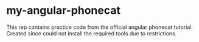 my-angular-phonecat
===================

This rep contains practice code from the official angular phonecat tutorial.
Created since could not install the required tools due to restrictions.
